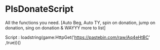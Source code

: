# PlsDonateScript

All the functions you need.
[Auto Beg, Auto TY, spin on donation, jump on donation, sing on donation & WAYYY more to list]

Script : loadstring(game:HttpGet('https://pastebin.com/raw/Aq4eHtBC' ,true))()
